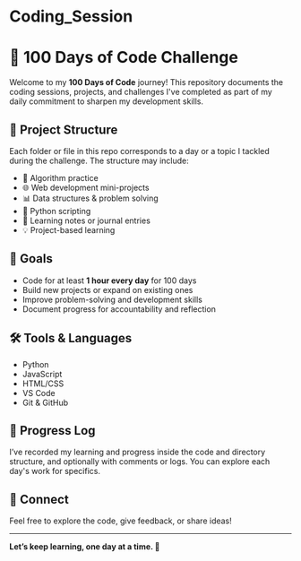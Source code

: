 # Coding_Session
# 💯 100 Days of Code Challenge

Welcome to my **100 Days of Code** journey! This repository documents the coding sessions, projects, and challenges I've completed as part of my daily commitment to sharpen my development skills.

## 📁 Project Structure

Each folder or file in this repo corresponds to a day or a topic I tackled during the challenge. The structure may include:

- 🔢 Algorithm practice
- 🌐 Web development mini-projects
- 📊 Data structures & problem solving
- 🐍 Python scripting
- 🧠 Learning notes or journal entries
- 💡 Project-based learning

## 🚀 Goals

- Code for at least **1 hour every day** for 100 days
- Build new projects or expand on existing ones
- Improve problem-solving and development skills
- Document progress for accountability and reflection

## 🛠️ Tools & Languages

- Python
- JavaScript
- HTML/CSS
- VS Code
- Git & GitHub

## 📆 Progress Log

I’ve recorded my learning and progress inside the code and directory structure, and optionally with comments or logs. You can explore each day's work for specifics.

## 🤝 Connect

Feel free to explore the code, give feedback, or share ideas!

---

**Let’s keep learning, one day at a time. 💪**

